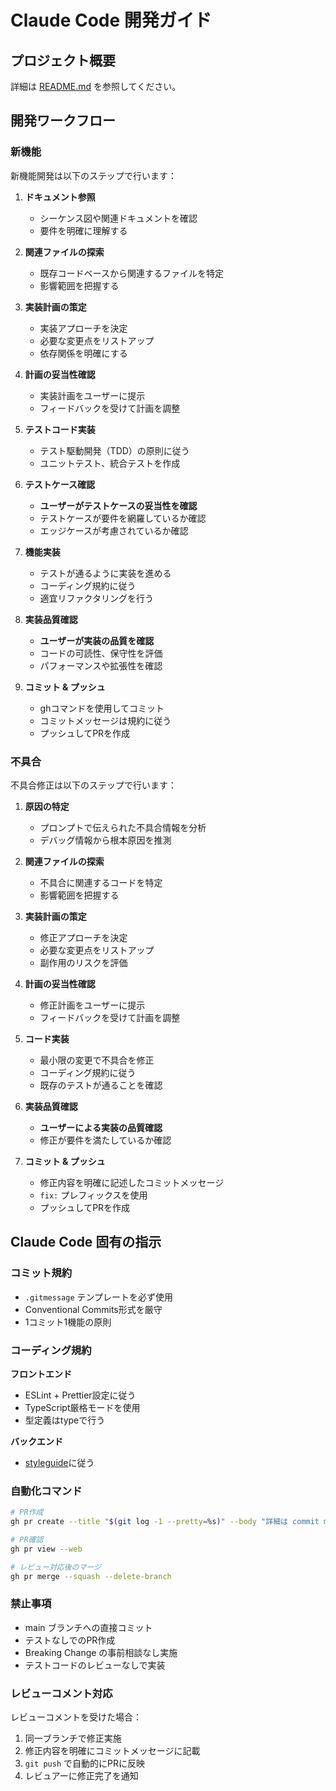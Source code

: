 # Claude Code 開発ガイド

## プロジェクト概要
詳細は [README.md](./README.md) を参照してください。

## 開発ワークフロー
### 新機能
新機能開発は以下のステップで行います：

1. **ドキュメント参照**
    - シーケンス図や関連ドキュメントを確認
    - 要件を明確に理解する

2. **関連ファイルの探索**
    - 既存コードベースから関連するファイルを特定
    - 影響範囲を把握する

3. **実装計画の策定**
    - 実装アプローチを決定
    - 必要な変更点をリストアップ
    - 依存関係を明確にする

4. **計画の妥当性確認**
    - 実装計画をユーザーに提示
    - フィードバックを受けて計画を調整

5. **テストコード実装**
    - テスト駆動開発（TDD）の原則に従う
    - ユニットテスト、統合テストを作成

6. **テストケース確認**
    - **ユーザーがテストケースの妥当性を確認**
    - テストケースが要件を網羅しているか確認
    - エッジケースが考慮されているか確認

7. **機能実装**
    - テストが通るように実装を進める
    - コーディング規約に従う
    - 適宜リファクタリングを行う

8. **実装品質確認**
    - **ユーザーが実装の品質を確認**
    - コードの可読性、保守性を評価
    - パフォーマンスや拡張性を確認

9. **コミット & プッシュ**
    - ghコマンドを使用してコミット
    - コミットメッセージは規約に従う
    - プッシュしてPRを作成

### 不具合
不具合修正は以下のステップで行います：

1. **原因の特定**
    - プロンプトで伝えられた不具合情報を分析
    - デバッグ情報から根本原因を推測

2. **関連ファイルの探索**
    - 不具合に関連するコードを特定
    - 影響範囲を把握する

3. **実装計画の策定**
    - 修正アプローチを決定
    - 必要な変更点をリストアップ
    - 副作用のリスクを評価

4. **計画の妥当性確認**
    - 修正計画をユーザーに提示
    - フィードバックを受けて計画を調整

5. **コード実装**
    - 最小限の変更で不具合を修正
    - コーディング規約に従う
    - 既存のテストが通ることを確認

6. **実装品質確認**
    - **ユーザーによる実装の品質確認**
    - 修正が要件を満たしているか確認

7. **コミット & プッシュ**
    - 修正内容を明確に記述したコミットメッセージ
    - `fix:` プレフィックスを使用
    - プッシュしてPRを作成

## Claude Code 固有の指示

### コミット規約
- `.gitmessage` テンプレートを必ず使用
- Conventional Commits形式を厳守
- 1コミット1機能の原則

### コーディング規約
**フロントエンド**
- ESLint + Prettier設定に従う
- TypeScript厳格モードを使用
- 型定義はtypeで行う

**バックエンド**
- [styleguide](https://google.github.io/styleguide/go/guide)に従う


### 自動化コマンド
```bash
# PR作成
gh pr create --title "$(git log -1 --pretty=%s)" --body "詳細は commit message を参照"

# PR確認
gh pr view --web

# レビュー対応後のマージ
gh pr merge --squash --delete-branch
```

### 禁止事項
- main ブランチへの直接コミット
- テストなしでのPR作成
- Breaking Change の事前相談なし実施
- テストコードのレビューなしで実装

### レビューコメント対応
レビューコメントを受けた場合：
1. 同一ブランチで修正実施
2. 修正内容を明確にコミットメッセージに記載
3. `git push` で自動的にPRに反映
4. レビュアーに修正完了を通知